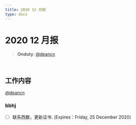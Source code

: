 ```yaml
---
title: 2020 12 月报
type: docs
---
```



#  2020 12 月报

> **Onduty**: [@deancn](https://github.com/deancn)
<br>

## 工作内容

[@deancn](https://github.com/deancn)

### bbhj

- [ ] 联系西数，更新证书. (Expires：Friday, 25 December 2020)


